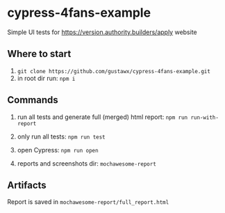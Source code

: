 # cypress-4fans-example

Simple UI tests for <https://version.authority.builders/apply> website

## Where to start

1. `git clone https://github.com/gustawx/cypress-4fans-example.git`
2. in root dir run: `npm i`

## Commands

1. run all tests and generate full (merged) html report:
`npm run run-with-report`

2. only run all tests:
`npm run test`

3. open Cypress:
`npm run open`

4. reports and screenshots dir:
`mochawesome-report`

## Artifacts

Report is saved in `mochawesome-report/full_report.html`
